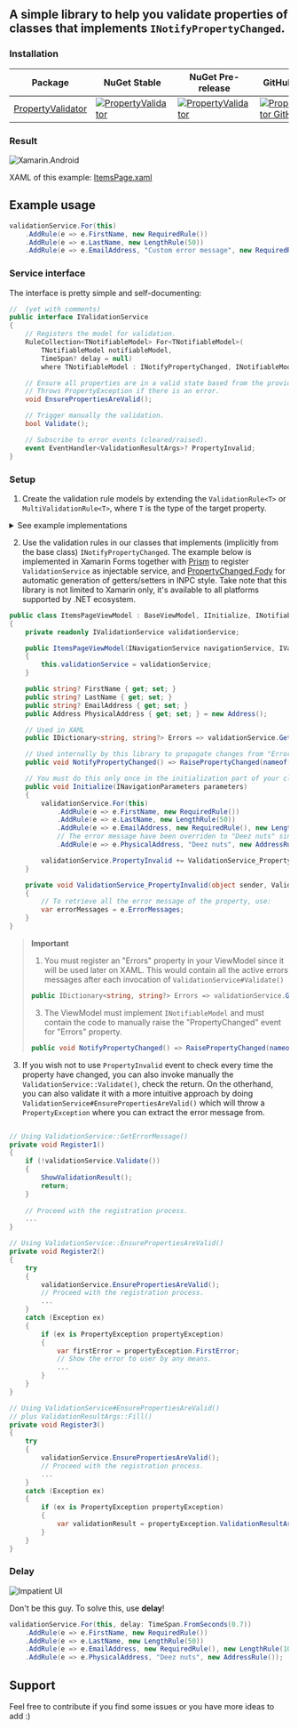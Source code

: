 ## A simple library to help you validate properties of classes that implements `INotifyPropertyChanged`.

### Installation

| Package | NuGet Stable | NuGet Pre-release | GitHub Release | Downloads |
| ------- | ------------ | ----------------- | --------- | ----- |
| [PropertyValidator](https://www.nuget.org/packages/PropertyValidator/) | [![PropertyValidator](https://img.shields.io/nuget/v/PropertyValidator.svg)](https://www.nuget.org/packages/PropertyValidator/) | [![PropertyValidator](https://img.shields.io/nuget/vpre/PropertyValidator.svg)](https://www.nuget.org/packages/PropertyValidator/) | [![PropertyValidator GitHub](https://img.shields.io/github/release/mr5z/PropertyValidator.svg?style=flat)](https://github.com/mr5z/PropertyValidator/packages/385702) | [![PropertyValidator](https://img.shields.io/nuget/dt/PropertyValidator.svg)](https://www.nuget.org/packages/PropertyValidator/) |
 
### Result
![Xamarin.Android](https://i.imgur.com/rVw3k6T.gif)

XAML of this example: [ItemsPage.xaml](https://github.com/mr5z/PropertyValidator/blob/main/tests/PropertyValidator.Test/Pages/ItemsPage.xaml)

## Example usage
```c#
validationService.For(this)
    .AddRule(e => e.FirstName, new RequiredRule())
    .AddRule(e => e.LastName, new LengthRule(50))
    .AddRule(e => e.EmailAddress, "Custom error message", new RequiredRule(), new LengthRule(100), new EmailFormatRule());
```

### Service interface

The interface is pretty simple and self-documenting:

``` c#
//  (yet with comments)
public interface IValidationService
{
    // Registers the model for validation.
    RuleCollection<TNotifiableModel> For<TNotifiableModel>(
        TNotifiableModel notifiableModel,
        TimeSpan? delay = null)
        where TNotifiableModel : INotifyPropertyChanged, INotifiableModel;

    // Ensure all properties are in a valid state based from the provided validation rules.
    // Throws PropertyException if there is an error.
    void EnsurePropertiesAreValid();

    // Trigger manually the validation.
    bool Validate();

    // Subscribe to error events (cleared/raised).
    event EventHandler<ValidationResultArgs>? PropertyInvalid;
}
```

### Setup

1. Create the validation rule models by extending the `ValidationRule<T>` or `MultiValidationRule<T>`, where `T` is the type of the target property.
<details>
  <summary>See example implementations</summary>
 
``` c#
// For email address
public class EmailFormatRule : ValidationRule<string?>
{
    public override string ErrorMessage => "Not a valid email format";

    public override bool IsValid(string? value)
    {
        if (string.IsNullOrEmpty(value))
            return false;

        const string pattern = @"^((([a-z]|\d|[!#\$%&'\*\+\-\/=\?\^_`{\|}~]|[\u00A0-\uD7FF\uF900-\uFDCF\uFDF0-\uFFEF])+(\.([a-z]|\d|[!#\$%&'\*\+\-\/=\?\^_`{\|}~]|[\u00A0-\uD7FF\uF900-\uFDCF\uFDF0-\uFFEF])+)*)|((\x22)((((\x20|\x09)*(\x0d\x0a))?(\x20|\x09)+)?(([\x01-\x08\x0b\x0c\x0e-\x1f\x7f]|\x21|[\x23-\x5b]|[\x5d-\x7e]|[\u00A0-\uD7FF\uF900-\uFDCF\uFDF0-\uFFEF])|(\\([\x01-\x09\x0b\x0c\x0d-\x7f]|[\u00A0-\uD7FF\uF900-\uFDCF\uFDF0-\uFFEF]))))*(((\x20|\x09)*(\x0d\x0a))?(\x20|\x09)+)?(\x22)))@((([a-z]|\d|[\u00A0-\uD7FF\uF900-\uFDCF\uFDF0-\uFFEF])|(([a-z]|\d|[\u00A0-\uD7FF\uF900-\uFDCF\uFDF0-\uFFEF])([a-z]|\d|-|\.|_|~|[\u00A0-\uD7FF\uF900-\uFDCF\uFDF0-\uFFEF])*([a-z]|\d|[\u00A0-\uD7FF\uF900-\uFDCF\uFDF0-\uFFEF])))\.)+(([a-z]|[\u00A0-\uD7FF\uF900-\uFDCF\uFDF0-\uFFEF])|(([a-z]|[\u00A0-\uD7FF\uF900-\uFDCF\uFDF0-\uFFEF])([a-z]|\d|-|\.|_|~|[\u00A0-\uD7FF\uF900-\uFDCF\uFDF0-\uFFEF])*([a-z]|[\u00A0-\uD7FF\uF900-\uFDCF\uFDF0-\uFFEF])))\.?$";
        var regex = new Regex(pattern, RegexOptions.IgnoreCase);
        return regex.IsMatch(value);
    }
}

// For required field
public class RequiredRule : ValidationRule<string?>
{
    public override string ErrorMessage => "Izz required!";

    public override bool IsValid(string? value)
    {
        return !string.IsNullOrEmpty(value);
    }
}

// If you want to limit the string to a certain length
public class LengthRule : ValidationRule<string?>
{
    public override string ErrorMessage => string.Format(Strings.MaxCharacters, max);

    private readonly int max;

    public LengthRule(int max)
    {
        this.max = max;
    }

    public override bool IsValid(string? value)
    {
        if (string.IsNullOrEmpty(value))
            return true;

        return value.Length < max;
    }
}

// A multi-property validation model. You can also reuse other ValidationRules here!
public class AddressRule : MultiValidationRule<Address>
{
    protected override RuleCollection<Address> ConfigureRules(RuleCollection<Address> ruleCollection)
    {
        return ruleCollection
            .AddRule(e => e.City, new RequiredRule())
            .AddRule(e => e.CountryIsoCode, new CountryIsoCodeRule())
            .AddRule(e => e.PostalCode, new PostalCodeRule())
            .AddRule(e => e.StreetAddress, new RequiredRule(), new LengthRule(100));
    }
}
```

</details>

2. Use the validation rules in our classes that implements (implicitly from the base class) `INotifyPropertyChanged`.
The example below is implemented in Xamarin Forms together with [Prism](https://github.com/PrismLibrary/Prism) to register `ValidationService` as injectable service, and [PropertyChanged.Fody](https://github.com/Fody/PropertyChanged) for automatic generation of getters/setters in INPC style.
Take note that this library is not limited to Xamarin only, it's available to all platforms supported by .NET ecosystem.

``` c#
public class ItemsPageViewModel : BaseViewModel, IInitialize, INotifiableModel
{
    private readonly IValidationService validationService;

    public ItemsPageViewModel(INavigationService navigationService, IValidationService validationService) : base(navigationService)
    {
        this.validationService = validationService;
    }

    public string? FirstName { get; set; }
    public string? LastName { get; set; }
    public string? EmailAddress { get; set; }
    public Address PhysicalAddress { get; set; } = new Address();

    // Used in XAML
    public IDictionary<string, string?> Errors => validationService.GetErrors();

    // Used internally by this library to propagate changes from "Errors" property
    public void NotifyPropertyChanged() => RaisePropertyChanged(nameof(Errors));

    // You must do this only once in the initialization part of your class model.
    public void Initialize(INavigationParameters parameters)
    {
        validationService.For(this)
            .AddRule(e => e.FirstName, new RequiredRule())
            .AddRule(e => e.LastName, new LengthRule(50))
            .AddRule(e => e.EmailAddress, new RequiredRule(), new LengthRule(100), new EmailFormatRule())
            // The error message have been overriden to "Deez nuts" since an aggregated error messages is awful.
            .AddRule(e => e.PhysicalAddress, "Deez nuts", new AddressRule()); 

        validationService.PropertyInvalid += ValidationService_PropertyInvalid;
    }

    private void ValidationService_PropertyInvalid(object sender, ValidationResultArgs e)
    {
        // To retrieve all the error message of the property, use:
        var errorMessages = e.ErrorMessages;
    }
}
```

> **Important**
> 1. You must register an "Errors" property in your ViewModel since it will be used later on XAML.
> This would contain all the active errors messages after each invocation of `ValidationService#Validate()`
> ```c#
> public IDictionary<string, string?> Errors => validationService.GetErrors();
> ```
> 3. The ViewModel must implement `INotifiableModel` and must contain the code to manually raise the "PropertyChanged" event for "Errors" property.
> ```c#
> public void NotifyPropertyChanged() => RaisePropertyChanged(nameof(Errors));
> ```

3. If you wish not to use `PropertyInvalid` event to check every time the property have changed, you can also invoke manually the `ValidationService::Validate()`, check the return. On the otherhand, you can also validate it with a more intuitive approach by doing `ValidationService#EnsurePropertiesAreValid()` which will throw a `PropertyException` where you can extract the error message from.

``` c#

// Using ValidationService::GetErrorMessage()
private void Register1()
{
    if (!validationService.Validate())
    {
        ShowValidationResult();
        return;
    }
    
    // Proceed with the registration process.
    ...
}	

// Using ValidationService::EnsurePropertiesAreValid()
private void Register2()
{
    try
    {
        validationService.EnsurePropertiesAreValid();
        // Proceed with the registration process.
        ...
    }
    catch (Exception ex)
    {
        if (ex is PropertyException propertyException)
        {
            var firstError = propertyException.FirstError;
            // Show the error to user by any means.
            ...
        }
    }
}

// Using ValidationService#EnsurePropertiesAreValid()
// plus ValidationResultArgs::Fill()
private void Register3()
{
    try
    {
        validationService.EnsurePropertiesAreValid();
        // Proceed with the registration process.
        ...
    }
    catch (Exception ex)
    {
        if (ex is PropertyException propertyException)
        {
            var validationResult = propertyException.ValidationResultArgs;
        }
    }
}
```

### Delay
![Impatient UI](https://i.redd.it/emd3wuhfty361.png)

Don't be this guy. To solve this, use **delay**!
```c#
validationService.For(this, delay: TimeSpan.FromSeconds(0.7))
    .AddRule(e => e.FirstName, new RequiredRule())
    .AddRule(e => e.LastName, new LengthRule(50))
    .AddRule(e => e.EmailAddress, new RequiredRule(), new LengthRule(100), new EmailFormatRule())
    .AddRule(e => e.PhysicalAddress, "Deez nuts", new AddressRule()); 
```

## Support

Feel free to contribute if you find some issues or you have more ideas to add :)
